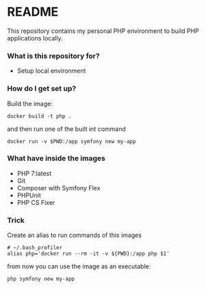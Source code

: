 # README #

This repository contains my personal PHP environment to build PHP applications locally.

### What is this repository for? 

* Setup local environment

### How do I get set up? ###

Build the image:

``docker build -t php .``

and then run one of the built int command

``docker run -v $PWD:/app symfony new my-app``

### What have inside the images ###

* PHP 7:latest
* Git
* Composer with Symfony Flex
* PHPUnit
* PHP CS Fixer

### Trick

Create an alias to run commands of this images

    # ~/.bash_profiler
    alias php='docker run --rm -it -v ${PWD}:/app php $1'

from now you can use the image as an executable:

    php symfony new my-app
